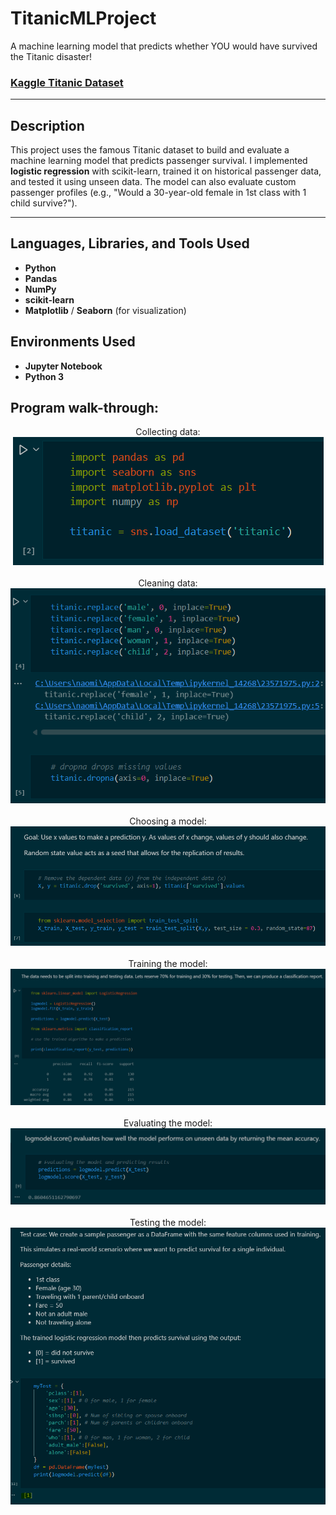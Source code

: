 # TitanicMLProject
A machine learning model that predicts whether YOU would have survived the Titanic disaster!  

### [Kaggle Titanic Dataset](https://www.kaggle.com/c/titanic)

---

<h2>Description</h2>

This project uses the famous Titanic dataset to build and evaluate a machine learning model that predicts passenger survival. I implemented **logistic regression** with scikit-learn, trained it on historical passenger data, and tested it using unseen data. The model can also evaluate custom passenger profiles (e.g., "Would a 30-year-old female in 1st class with 1 child survive?").  

---



<h2>Languages, Libraries, and Tools Used</h2>

- <b>Python</b>  
- <b>Pandas</b>  
- <b>NumPy</b>  
- <b>scikit-learn</b>  
- <b>Matplotlib</b> / <b>Seaborn</b> (for visualization)

<h2>Environments Used</h2>

- <b>Jupyter Notebook</b>  
- <b>Python 3</b>  

<h2>Program walk-through:</h2>

<p align="center">
Collecting data: <br/>
<img src="images/collectingData.png"/>
<br />
<br />
Cleaning data:  <br/>
<img src="images/cleaningData.png"/>
<br />
<br />
Choosing a model: <br/>
<img src="images/choosingAModel.png"/>
<br />
<br />
Training the model:  <br/>
<img src="images/trainingModel.png"/>
<br />
<br />
Evaluating the model:  <br/>
<img src="images/evaluateModel.png"/>
<br />
<br />
Testing the model:  <br/>
<img src="images/testModel.png"/>
<br />
<br />
</p>

<!--
 ```diff
- text in red
+ text in green
! text in orange
# text in gray
@@ text in purple (and bold)@@
```
--!>

